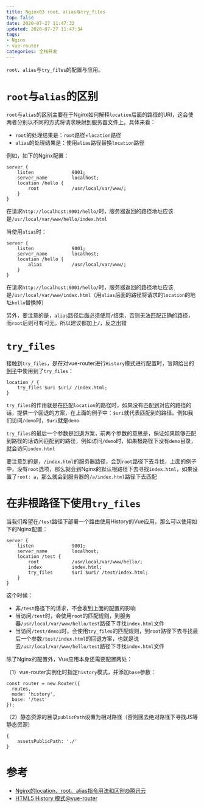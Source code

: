 ```yaml
---
title: Nginx03 root、alias与try_files
top: false
date: 2020-07-27 11:47:32
updated: 2020-07-27 11:47:34
tags:
- Nginx
- vue-router
categories: 全栈开发
---
```


`root`、`alias`与`try_files`的配置与应用。

<!-- more -->

# `root`与`alias`的区别

`root`与`alias`的区别主要在于Nginx如何解释`location`后面的路径的URI，这会使两者分别以不同的方式将请求映射到服务器文件上。具体来看：

- `root`的处理结果是：`root`路径+`location`路径
- `alias`的处理结果是：使用`alias`路径替换`location`路径

例如，如下的Nginx配置：

```NGINX
server {
    listen              9001;
    server_name         localhost;
    location /hello {
        root            /usr/local/var/www/;
    }
}
```

在请求`http://localhost:9001/hello/`时，服务器返回的路径地址应该是`/usr/local/var/www/hello/index.html`

当使用`alias`时：

```NGINX
server {
    listen              9001;
    server_name         localhost;
    location /hello {
        alias           /usr/local/var/www/;
    }
}
```

在请求`http://localhost:9001/hello/`时，服务器返回的路径地址应该是`/usr/local/var/www/index.html`（用`alias`后面的路径将请求的`location`的地址`hello`替换掉）

另外，要注意的是，`alias`路径后面必须使用`/`结束，否则无法匹配正确的路径，而`root`后则可有可无。所以建议都加上`/`，反之出错

# `try_files`

接触到`try_files`，是在对vue-router进行`History`模式进行配置时，官网给出的[例子](https://router.vuejs.org/zh/guide/essentials/history-mode.html#%E5%90%8E%E7%AB%AF%E9%85%8D%E7%BD%AE%E4%BE%8B%E5%AD%90)中使用到了`try_files`：

```NGINX
location / {
    try_files $uri $uri/ /index.html;
}
```

`try_files`的作用就是在匹配`location`的路径时，如果没有匹配到对应的路径的话，提供一个回退的方案，在上面的例子中：`$uri`就代表匹配到的路径。例如我们访问`/demo`时，`$uri`就是`demo`

`try_files`的最后一个参数是回退方案，前两个参数的意思是，保证如果能够匹配到路径的话访问匹配到的路径，例如访问`/demo`时，如果根路径下没有`demo`目录，就会访问`index.html`

要注意到的是，`/index.html`的服务器路径，会到`root`路径下去寻找，上面的例子中，没有`root`选项，那么就会到Nginx的默认根路径下去寻找`index.html`，如果设置了`root: a`，那么就会到服务器的`/a/index.html`路径下去匹配

# 在非根路径下使用`try_files`

当我们希望在`/test`路径下部署一个路由使用History的Vue应用，那么可以使用如下的Nginx配置：

```NGINX
server {
    listen              9001;
    server_name         localhost;
    location /test {
        root            /usr/local/var/www/hello/;
        index           index.html;
        try_files       $uri $uri/ /test/index.html;
    }
}
```

这个时候：

- 非`/test`路径下的请求，不会收到上面的配置的影响
- 当访问`/test`时，会使用`root`的匹配规则，到服务器`/usr/local/var/www/hello/test`路径下寻找`index.html`文件
- 当访问`/test/demo1`时，会使用`try_files`的匹配规则，到`root`路径下去寻找最后一个参数`/test/index.html`的回退方案，也就是说去`/usr/local/var/www/hello/test`路径下寻找`index.html`文件

除了Nginx的配置外，Vue应用本身还需要配置两处：

（1）vue-router实例化时指定`history`模式，并添加`base`参数：

```JS
const router = new Router({
  routes,
  mode: 'history',
  base: '/test'
});
```

（2）静态资源的目录`publicPath`设置为相对路径（否则回去绝对路径下寻找JS等静态资源）

```JS
{
    assetsPublicPath: './'
}
```

# 参考

- [Nginx的location、root、alias指令用法和区别@腾讯云](https://cloud.tencent.com/developer/article/1535615/)
- [HTML5 History 模式@vue-router](https://router.vuejs.org/zh/guide/essentials/history-mode.html#%E5%90%8E%E7%AB%AF%E9%85%8D%E7%BD%AE%E4%BE%8B%E5%AD%90)
